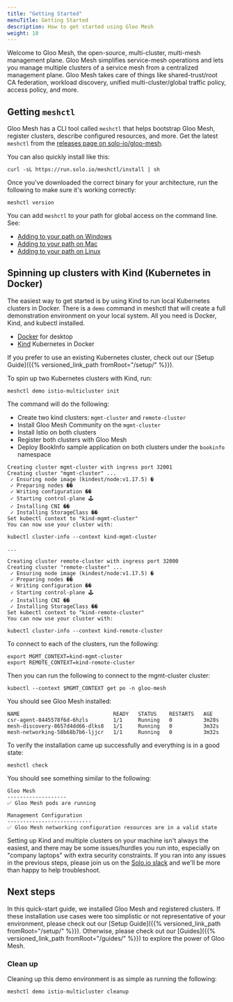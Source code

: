 ```yaml
---
title: "Getting Started"
menuTitle: Getting Started
description: How to get started using Gloo Mesh
weight: 10
---
```


Welcome to Gloo Mesh, the open-source, multi-cluster, multi-mesh management plane. Gloo Mesh simplifies service-mesh operations and lets you manage multiple clusters of a service mesh from a centralized management plane. Gloo Mesh takes care of things like shared-trust/root CA federation, workload discovery, unified multi-cluster/global traffic policy, access policy, and more. 

## Getting `meshctl`

Gloo Mesh has a CLI tool called `meshctl` that helps bootstrap Gloo Mesh, register clusters, describe configured resources, and more. Get the latest `meshctl` from the [releases page on solo-io/gloo-mesh](https://github.com/solo-io/gloo-mesh/releases).

You can also quickly install like this:

```shell
curl -sL https://run.solo.io/meshctl/install | sh
```

Once you've downloaded the correct binary for your architecture, run the following to make sure it's working correctly:

```shell
meshctl version
```

You can add `meshctl` to your path for global access on the command line. See:


* [Adding to your path on Windows](https://helpdeskgeek.com/windows-10/add-windows-path-environment-variable/)
* [Adding to your path on Mac](https://osxdaily.com/2014/08/14/add-new-path-to-path-command-line/)
* [Adding to your path on Linux](https://linuxize.com/post/how-to-add-directory-to-path-in-linux/)


## Spinning up clusters with Kind (Kubernetes in Docker)

The easiest way to get started is by using Kind to run local Kubernetes clusters in Docker. There is a `demo` command in meshctl that will create a full demonstration environment on your local system. All you need is Docker, Kind, and kubectl installed. 

* [Docker](https://www.docker.com/products/docker-desktop) for desktop
* [Kind](https://kind.sigs.k8s.io) Kubernetes in Docker

If you prefer to use an existing Kubernetes cluster, check out our [Setup Guide]({{% versioned_link_path fromRoot="/setup/" %}}).

To spin up two Kubernetes clusters with Kind, run:

```shell
meshctl demo istio-multicluster init
```

The command will do the following:

* Create two kind clusters: `mgmt-cluster` and `remote-cluster`
* Install Gloo Mesh Community on the `mgmt-cluster`
* Install Istio on both clusters
* Register both clusters with Gloo Mesh
* Deploy BookInfo sample application on both clusters under the `bookinfo` namespace


```shell
Creating cluster mgmt-cluster with ingress port 32001
Creating cluster "mgmt-cluster" ...
 ✓ Ensuring node image (kindest/node:v1.17.5) �
 ✓ Preparing nodes ��
 ✓ Writing configuration ��
 ✓ Starting control-plane 🕹
 ✓ Installing CNI ��
 ✓ Installing StorageClass ��
Set kubectl context to "kind-mgmt-cluster"
You can now use your cluster with:

kubectl cluster-info --context kind-mgmt-cluster

...

Creating cluster remote-cluster with ingress port 32000
Creating cluster "remote-cluster" ...
 ✓ Ensuring node image (kindest/node:v1.17.5) �
 ✓ Preparing nodes ��
 ✓ Writing configuration ��
 ✓ Starting control-plane 🕹
 ✓ Installing CNI ��
 ✓ Installing StorageClass ��
Set kubectl context to "kind-remote-cluster"
You can now use your cluster with:

kubectl cluster-info --context kind-remote-cluster
```

To connect to each of the clusters, run the following:

```shell
export MGMT_CONTEXT=kind-mgmt-cluster
export REMOTE_CONTEXT=kind-remote-cluster
```

Then you can run the following to connect to the mgmt-cluster cluster:

```shell
kubectl --context $MGMT_CONTEXT get po -n gloo-mesh
```

You should see Gloo Mesh installed:

```shell
NAME                              READY   STATUS    RESTARTS   AGE
csr-agent-8445578f6d-6hzls        1/1     Running   0          3m28s
mesh-discovery-8657d4dd66-dlks8   1/1     Running   0          3m32s
mesh-networking-58b68b7b6-ljjcr   1/1     Running   0          3m32s
```

To verify the installation came up successfully and everything is in a good state:

```shell
meshctl check
```


You should see something similar to the following:

```shell
Gloo Mesh
-------------------
✅ Gloo Mesh pods are running

Management Configuration
---------------------------
✅ Gloo Mesh networking configuration resources are in a valid state
```

Setting up Kind and multiple clusters on your machine isn't always the easiest, and there may be some issues/hurdles you run into, especially on "company laptops" with extra security constraints. If you ran into any issues in the previous steps, please join us on the [Solo.io slack](https://slack.solo.io) and we'll be more than happy to help troubleshoot. 

## Next steps

In this quick-start guide, we installed Gloo Mesh and registered clusters. If these installation use cases were too simplistic or not representative of your environment, please check out our [Setup Guide]({{% versioned_link_path fromRoot="/setup/" %}}). Otherwise, please check out our [Guides]({{% versioned_link_path fromRoot="/guides/" %}}) to explore the power of Gloo Mesh.

### Clean up

Cleaning up this demo environment is as simple as running the following:

```shell
meshctl demo istio-multicluster cleanup
```
